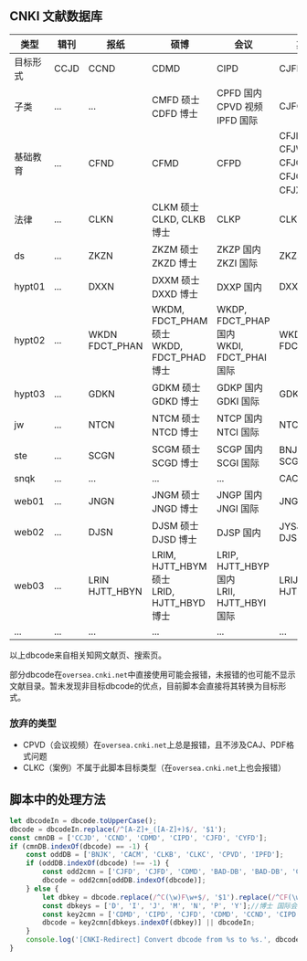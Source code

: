 ## CNKI 文献数据库

|类型|辑刊|报纸|硕博|会议|期刊|年鉴|
|---|---|---|---|---|---|---|
|目标形式|CCJD|CCND|CDMD|CIPD|CJFD|CYFD|
|子类|...|...|CMFD 硕士<br>CDFD 博士|CPFD 国内<br>CPVD 视频<br>IPFD 国际|CJFQ|...|
|基础教育|...|CFND|CFMD|CFPD|CFJD<br>CFJW 完中<br>CFJG 高中<br>CFJC 初中<br>CFJX 小学|...|
|法律|...|CLKN|CLKM 硕士<br>CLKD, CLKB 博士|CLKP|CLKJ|...|
|ds|...|ZKZN|ZKZM 硕士<br>ZKZD 博士|ZKZP 国内<br>ZKZI 国际|ZKZJ|ZKZY|
|hypt01|...|DXXN|DXXM 硕士<br>DXXD 博士|DXXP 国内|DXXJ|DXXY|
|hypt02|...|WKDN<br>FDCT_PHAN|WKDM, FDCT_PHAM 硕士<br>WKDD, FDCT_PHAD 博士|WKDP, FDCT_PHAP 国内<br>WKDI, FDCT_PHAI 国际|WKDJ<br>FDCT_PHAJ|WKDY<br>FDCT_PHAY|
|hypt03|...|GDKN|GDKM 硕士<br>GDKD 博士|GDKP 国内<br>GDKI 国际|GDKJ|GDKY|
|jw|...|NTCN|NTCM 硕士<br>NTCD 博士|NTCP 国内<br>NTCI 国际|NTCJ|NTCY|
|ste|...|SCGN|SCGM 硕士<br>SCGD 博士|SCGP 国内<br>SCGI 国际|BNJK<br>SCGJ|SCGY|
|snqk|...|...|...|...|CACM|...|
|web01|...|JNGN|JNGM 硕士<br>JNGD 博士|JNGP 国内<br>JNGI 国际|JNGJ|JNGY|
|web02|...|DJSN|DJSM 硕士<br>DJSD 博士|DJSP 国内|JYSJ<br>DJSJ|...|
|web03|...|LRIN<br>HJTT_HBYN|LRIM, HJTT_HBYM 硕士<br>LRID, HJTT_HBYD 博士|LRIP, HJTT_HBYP 国内<br>LRII, HJTT_HBYI 国际|LRIJ<br>HJTT_HBYJ|LRIY<br>HJTT_HBYY|
|...|...|...|...|...|...|...|

以上dbcode来自相关知网文献页、搜索页。

部分dbcode在`oversea.cnki.net`中直接使用可能会报错，未报错的也可能不显示文献目录。暂未发现非目标dbcode的优点，目前脚本会直接将其转换为目标形式。

### 放弃的类型

- CPVD（会议视频）在`oversea.cnki.net`上总是报错，且不涉及CAJ、PDF格式问题
- CLKC（案例）不属于此脚本目标类型（在`oversea.cnki.net`上也会报错）

## 脚本中的处理方法

```javascript
let dbcodeIn = dbcode.toUpperCase();
dbcode = dbcodeIn.replace(/^[A-Z]+_([A-Z]+)$/, '$1');
const cmnDB = ['CCJD', 'CCND', 'CDMD', 'CIPD', 'CJFD', 'CYFD'];
if (cmnDB.indexOf(dbcode) == -1) {
    const oddDB = ['BNJK', 'CACM', 'CLKB', 'CLKC', 'CPVD', 'IPFD'];
    if (oddDB.indexOf(dbcode) !== -1) {
        const odd2cmn = ['CJFD', 'CJFD', 'CDMD', 'BAD-DB', 'BAD-DB', 'CIPD'];
        dbcode = odd2cmn[oddDB.indexOf(dbcode)];
    } else {
        let dbkey = dbcode.replace(/^C(\w)F\w+$/, '$1').replace(/^CF(\w)\w+$/, '$1').replace(/^\w+(\w)$/, '$1');
        const dbkeys = ['D', 'I', 'J', 'M', 'N', 'P', 'Y'];//博士 国际会议 期刊 硕士 报纸 国内会议 年鉴
        const key2cmn = ['CDMD', 'CIPD', 'CJFD', 'CDMD', 'CCND', 'CIPD', 'CYFD'];
        dbcode = key2cmn[dbkeys.indexOf(dbkey)] || dbcodeIn;
    }
    console.log('[CNKI-Redirect] Convert dbcode from %s to %s.', dbcodeIn, dbcode);
}
```

